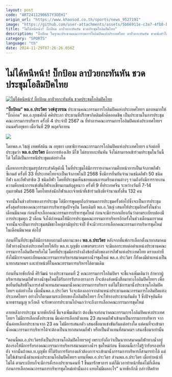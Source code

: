 ```yaml
---
layout: post
code: "ART2411290657Y3OEH1"
origin_url: "https://www.khaosod.co.th/sports/news_9527191"
image: "https://github.com/user-attachments/assets/5b66911e-c3a7-4fb8-bdef-49ff70db4404"
title: "ไม่ได้หนีหน้า! บิ๊กป้อม ลาป่วยกะทันหัน ชวดประชุมโอลิมปิคไทย"
description: "บิ๊กป้อม​ ในฐานะประธานคณะกรรมการโอลิมปิคแห่งประเทศไทย ลาป่วยกะทันหัน ชวดนั่งหัวโต๊ะประชุมโอลิมปิคไทย ด้านพล.อ.วิชญ์ คอนเฟิร์ม ไม่ได้หนีหน้า แต่ป่วยจริง"
category: "SPORTS"
language: "th"
date: 2024-11-29T07:26:26.056Z
---
```


# ไม่ได้หนีหน้า! บิ๊กป้อม ลาป่วยกะทันหัน ชวดประชุมโอลิมปิคไทย

[![ไม่ได้หนีหน้า! บิ๊กป้อม ลาป่วยกะทันหัน ชวดประชุมโอลิมปิคไทย](https://www.khaosod.co.th/wpapp/uploads/2024/11/hjtii.jpg "ไม่ได้หนีหน้า! บิ๊กป้อม ลาป่วยกะทันหัน ชวดประชุมโอลิมปิคไทย")](https://www.khaosod.co.th/wpapp/uploads/2024/11/hjtii.jpg)

**“บิ๊กป้อม”​ พล.อ.ประวิตร วงษ์สุวรรณ** ประธานคณะกรรมการโอลิมปิคแห่งประเทศไทยฯ มอบหมายให้ “บิ๊กอ๊อด” พล.อ.ยุทธศักดิ์ ศศิประภา ประธานที่ปรึกษากิตติมศักดิ์ตอลดชีพ เป็นประธานในการประชุมคณะกรรมการบริหาร ครั้งที่ 4 ประจำปี 2567 ณ ที่ทำการคณะกรรมการโอลิมปิคแห่งประเทศไทยฯ ถนนศรีอยุธยา เมื่อวันที่ 29 พฤศจิกายน

![](https://www.khaosod.co.th/wpapp/uploads/2024/11/S__16777865.jpg)

โดยพล.อ.วิชญ์ เทพหัสดิน ณ อยุธยา เลขาธิการคณะกรรมการโอลิมปิคแห่งประเทศไทยฯ แจ้งต่อที่ประชุมว่า **พล.อ.ประวิตร** มีอาการท้องเสีย มีไข้ ไม่สบายกะทันหัน จึงไม่สามารถเข้าร่วมประชุมในวันนี้ได้ ไม่ได้เป็นการหนีประชุมแต่อย่างใด

เนื้อหาการประชุมสรุปสาระสำคัญดังนี้ ในที่ประชุมได้มีการรายงานความคืบหน้าการเป็นเจ้าภาพกีฬาซีเกมส์ ครั้งที่ 33 ที่ประเทศไทยจะเป็นเจ้าภาพในปี 2568 ซึ่งมีการยืนยันจำนวนชนิดกีฬา 50 ชนิดกีฬา และกีฬาสาธิต 3 ชนิดกีฬา โดยที่ประชุมเห็นชอบแผนการเตรียมงานต่างๆ รวมถึงยังมีการรายงานความคืบหน้าการแข่งขันกีฬาเอเชี่ยนเกมส์ฤดูหนาว ครั้งที่ 9 ที่ประเทศจีน ระหว่างวันที่ 7-14 กุมภาพันธ์ 2568 โดยไทยส่งนักกีฬาและเจ้าหน้าที่เข้าร่วมชิงชัยจำนวนทั้งสิ้น 132 คน

จากนั้นในช่วงท้ายของการประชุม ได้มีการพูดคุยถึงกำหนดการประชุมครั้งต่อไป​ซึ่งจะเป็นการประชุมครั้งสุดท้ายของคณะกรรมการบริหารชุดปัจจุบัน โดยเดิมที พล.อ.วิชญ์ เสนอให้ประชุมอีกครั้งในช่วงเดือนมีนาคม ก่อนที่จะเลือกคณะกรรมการบริหารชุดใหม่ ก่อนจะมีการถกเถียงกันว่าตามระเบียบต้องมีการประชุมทุก 2 เดือน จึงได้กำหนดให้มีการประชุมคณะกรรมการบริหารอีกครั้งในช่วงเดือนมกราคม จากนั้นจะเป็นการประชุมสมัชชาใหญ่สามัญประจำปี ที่จะมีวาระการเลือกคณะกรรมการบริหารชุดใหม่ ในเดือนมีนาคม ต่อไป

ก่อนที่ในที่ประชุมได้มีการสอบถามถึงสถานะของ **พล.อ.ประวิตร** หลังจากที่แพ้การเลือกตั้งนายกสมาคมกีฬาทางน้ำแห่งประเทศไทยให้กับ พล.ท.บุญชัย เกษตรตระการ จะมีผลกระทบต่อตำแหน่งประธานคณะกรรมการโอลิมปิคฯหรือไม่ โดยที่ประชุมมีการอ้างถึงข้อบังคับของการกีฬาแห่งประเทศไทย ตราบเท่าที่ยังไม่มีการจดทะเบียนคณะกรรมการบริหารสมาคมทางน้ำฯชุดใหม่ พล.อ.ประวิตร ก็ยังคงมีตำแหน่งเป็นนายกสมาคมฯ และทำหน้าที่ในคณะกรรมการบริหารได้ตามเดิม

ก่อนที่นายชัยภักดิ์ ศิริวัฒน์ รองประธานคนที่ 2 คณะกรรมการโอลิมปิคฯ จะชี้แจงเพิ่มเติมว่า ถ้าหากผู้บริหารสมาคมกีฬาทางน้ำชุดใหม่ได้รับการรับรองทางการ ก็จะต้องส่งหนังสือมาทางโอลิมปิคไทยฯ เพื่อขอยืนยันสิทธิในการส่งตัวแทนสมาคมมานั่งคณะกรรมการบริหาร แต่ไม่ใช่การมานั่งประธานโอลิมปิคไทยฯ แต่อย่างใด เมื่อนั้นพล.อ.ประวิตร จึงจะต้องออกจากตำแหน่งประธานคณะกรรมการโอลิมปิคแห่งประเทศไทยฯ อย่างไรก็ตามตามระเบียบของโอลิมปิคไทยฯ ก็จะให้รองประธานอันดับ 1 ซึ่งปัจจุบันคือนายธรรมนูญ หวั่งหลี จะรักษาการประธานไปจนกว่าจะถึงการเลือกคณะกรรมการชุดใหม่

ภายหลังการประชุม นายชัยภักดิ์ ชี้แจงเพิ่มเติมว่า ต้องชี้แจงก่อนว่าคณะกรรมการโอลิมปิคแห่งประเทศไทยฯ ไม่มีการเลือกตั้งประธาน มีแค่การเลือกตัวแทน 23 สมาคมกีฬาเข้ามาเป็นกรรมการบริหาร จากนั้นค่อยเลือกประธานจาก 23 คน ไม่มีการเสนอตัว เสนอชื่อมาแข่งขันกันแต่อย่างใด แต่คนที่จะเข้ามานั่งคณะกรรมการบริหารได้จะต้องเป็นนายกสมาคมกีฬา หรือเป็นตัวแทนที่สมาคมฯ เสนอชื่อมาเท่านั้น

“ตอนนี้พล.อ.ประวิตรยังเป็นประธานโอลิมปิคไทยฯอยู่ เพราะยังถือว่าเป็นนายกสมาคมกีฬาทางน้ำอยู่ ต้องรอให้มีการรับรองคณะกรรมการบริหารสมาคมทางน้ำฯ ชุดใหม่ก่อน ซึ่งตอนนี้เราไม่รู้ว่ารับรองหรือยัง จากนั้นถ้าพล.ท.บุญชัย ที่ได้รับการรับรองแล้วต้องการจะเข้ามานั่งกรรมการบริหารก็สามารทำได้ แต่ไม่ใช่เข้ามานั่งตำแหน่งประธานโอลิมปิคไทยฯ แทนที่พล.อ.ประวิตร ส่วนพล.อ.ประวิตร เมื่อทำหน้าที่ไม่ได้ ตามระเบียบก็จะมีการตั้งรองประธานคนที่ 1 ขึ้นมารักษาการ แต่ก็มีเวลาทำหน้าที่แค่ไม่กี่เดือนก่อนการเลือกคณะกรรมการบริหารชุดใหม่เท่านั้นเอง แทบไม่มีผลอะไร” นายชัยภักดิ์ กล่าวปิดท้าย